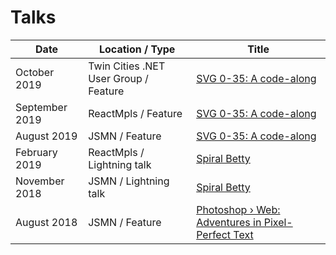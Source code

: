# Talks

| Date           | Location / Type          | Title |
|----------------|--------------------------|----------|
| October 2019 | Twin Cities .NET User Group / Feature        | [SVG 0-35: A code-along](./2019-10_SVG-0-35_Net.md) | 
| September 2019 | ReactMpls / Feature        | [SVG 0-35: A code-along](./2019-09_SVG-0-35_ReactMpls.md) | 
| August 2019 | JSMN / Feature | [SVG 0-35: A code-along](./2019-08_SVG-0-35_JSMN.md)         |
| February 2019 | ReactMpls / Lightning talk | [Spiral Betty](https://docs.google.com/presentation/d/1-kLNUhVkpo2nxZsraMpHcjtfItZTqFkVUC3hmJU1orQ/edit?usp=sharing) |
| November 2018 | JSMN / Lightning talk | [Spiral Betty](https://docs.google.com/presentation/d/1-kLNUhVkpo2nxZsraMpHcjtfItZTqFkVUC3hmJU1orQ/edit?usp=sharing) |
| August 2018 | JSMN / Feature |  [Photoshop › Web: Adventures in Pixel-Perfect Text](https://docs.google.com/presentation/d/1Vk0OnUSUkvvBIiQdzJVvtHMCjGAWYWwf6r5c2N0_33g/edit#slide=id.g242018ca03_0_0) |

